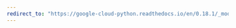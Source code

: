```yaml
---
redirect_to: "https://google-cloud-python.readthedocs.io/en/0.18.1/_modules/gcloud/datastore/transaction.html"
---
```

